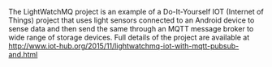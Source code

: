 The LightWatchMQ project is an example of a Do-It-Yourself IOT (Internet of Things) project that uses light sensors connected to an Android device to sense data and then send the same through an MQTT message broker to wide range of storage devices. Full details of the project are available at http://www.iot-hub.org/2015/11/lightwatchmq-iot-with-mqtt-pubsub-and.html
